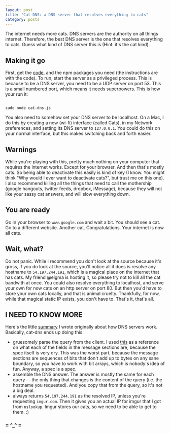 ```yaml
---
layout: post
title: "Cat-DNS: a DNS server that resolves everything to cats"
category: posts
---
```

The internet needs more cats. DNS servers are the authority on all things internet. Therefore, the best DNS server is the one that resolves everything to cats. Guess what kind of DNS server this is (Hint: it's the cat kind).

## Making it go

First, get the [code](https://github.com/notwaldorf/cat-dns), and the npm packages you need (the instructions are with the code). To run, start the server as a privileged process. This is because to be a DNS server, you need to be a UDP server on port 53. This is a small numbered port, which means it needs superpowers. This is how your run it: 

<code>
sudo node cat-dns.js
</code>

You also need to somehow set your DNS server to be localhost. On a Mac, I do this by creating a new (wi-fi) interface (called Cats), in my Network preferences, and setting its DNS server to `127.0.0.1`. You could do this on your normal interface, but this makes switching back and forth easier.

## Warnings
While you're playing with this, pretty much nothing on your computer that requires the internet works. Except for your browser. And then that's mostly cats. So being able to deactivate this easily is kind of key (I know. You might think "Why would I ever want to deactivate cats?", but trust me on this one). I also recommend killing all the things that need to call the mothership (google hangouts, twitter feeds, dropbox, iMessage), because they will not like your sassy cat answers, and will slow everything down.

## You are ready
Go in your browser to `www.google.com` and wait a bit. You should see a cat. Go to a different website. Another cat. Congratulations. Your internet is now all cats.

## Wait, what?
Do not panic. While I recommend you don't look at the source because it's gross, if you do look at the source, you'll notice all it does is resolve any hostname to `54.197.244.191`, which is a magical place on the internet that has cats. My friend @eigma is hosting it, so please try not to kill all the cat bandwith at once. You could also resolve everything to localhost, and serve your own for now cats on an http server on port 80. But then you'd have to store your own cats locally, and that is animal cruelty. Thankfully, for now, while that magical static IP exists, you don't have to. 
That's it, that's all. 

## I NEED TO KNOW MORE
Here's the little [summary](http://notwaldorf.github.io/posts/oops-cat-dns/) I wrote originally about how DNS servers work. Basically, cat-dns ends up doing this:

* gruesomely parse the query from the client. I used [this](http://www.zytrax.com/books/dns/ch15/) as a reference on what each of the fields in the message sections are, because the spec itself is very dry. This was the worst part, because the message sections are sequences of bits that don't add up to bytes on any sane boundary, so you have to work with bit arrays, which is nobody's idea of fun. Anyway, a spec is a spec.
* assemble the DNS answer. The answer is mostly the same for each query -- the only thing that changes is the content of the query (i.e. the hostname you requested). And you copy that from the query, so it's not a big deal.
* always returns `54.197.244.191` as the resolved IP, unless you're requesting `imgur.com`. Then it gives you an actual IP for imgur that I got from `nslookup`. Imgur stores our cats, so we need to be able to get to them. :)

### = ^_^ =


